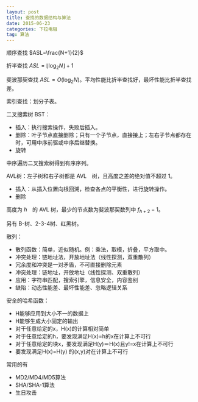 ```yaml
---
layout: post
title: 查找的数据结构与算法
date: 2015-06-23
categories: 下拉电阻
tag: 算法
---
```


顺序查找 $ASL=\frac{N+1}{2}$

折半查找 $ASL=\lfloor \log_2 N \rfloor +1$

斐波那契查找 $ASL=O(\log_2 N)$。平均性能比折半查找好，最坏性能比折半查找差。

索引查找：划分子表。

二叉搜索树 BST：

- 插入：执行搜索操作，失败后插入。
- 删除：叶子节点直接删除；只有一个子节点，直接接上；左右子节点都存在时，可用中序前驱或中序后继替换。
- 旋转

中序遍历二叉搜索树得到有序序列。

AVL树：左子树和右子树都是 AVL　树，且高度之差的绝对值不超过 1。

- 插入：从插入位置向根回溯，检查各点的平衡性，进行旋转操作。
- 删除

高度为 $h$　的 AVL 树，最少的节点数为斐波那契数列中 $f_{h+2}-1$。

另有 B-树、2-3-4树、红黑树。

散列：

- 散列函数：简单，近似随机。例：乘法，取模，折叠，平方取中。
- 冲突处理：链地址法，开放地址法（线性探测，双重散列）
- 冗余度和冲突是一对矛盾，不可直接删除元素
- 冲突处理：链地址，开放地址（线性探测、双重散列）
- 应用：字符串匹配，搜索引擎，信息安全，内容鉴别
- 缺陷：动态性能差、最坏性能差、忽略逻辑关系

安全的哈希函数：

- H能够应用到大小不一的数据上
- H能够生成大小固定的输出
- 对干任意给定的x，H(x)的计算相对简单
- 对于任意给定的h，要发现满足H(x)=h的x在计算上不可行
- 对于任意给定的块x，要发现满足H(y)＝H(x)且y!=x在计算上不可行
- 要发现满足H(x)=H(y) 的(x,y)对在计算上不可行

常用的有

- MD2/MD4/MD5算法
- SHA/SHA-1算法
- 生日攻击
